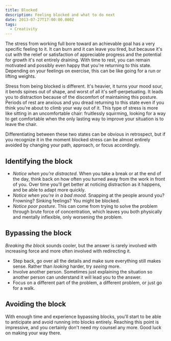 ```yaml
---
title: Blocked
description: Feeling blocked and what to do next
date: 2013-07-27T17:00:00.000Z
tags:
  - Creativity
---
```


The stress from working full bore toward an achievable goal has a very specific feeling to it. It can burn and it can leave you tired, but because it's cut with the relief or satisfaction of appreciable progress and the potential for growth it's not entirely draining. With time to rest, you can remain motivated and possibly even happy that you're returning to this state. Depending on your feelings on exercise, this can be like going for a run or lifting weights.

Stress from being blocked is different. It's heavier, it turns your mood sour, it bends spines out of shape, and worst of all it's self-perpetuating. It leads you to distraction because of the discomfort of maintaining this posture. Periods of rest are anxious and you dread returning to this state even if you think you're about to climb your way out of it. This type of stress is more like sitting in an uncomfortable chair: fruitlessly squirming, looking for a way to get comfortable when the only lasting way to improve your situation is to leave the chair.

Differentiating between these two states can be obvious in retrospect, but if you recognize it in the moment blocked stress can be almost entirely avoided by changing your path, approach, or focus accordingly.

## Identifying the block

* *Notice when you're distracted*. When you take a break or at the end of the day, think back on how often you turned away from the work in front of you. Over time you'll get better at noticing distraction as it happens, and be able to adapt more quickly.
* *Notice when you're in a bad mood*. Snapping at the people around you? Frowning? Sinking feelings? You might be blocked.
* *Notice poor posture*. This can come from trying to solve the problem through brute force of concentration, which leaves you both physically and mentally inflexible, only worsening the problem.

## Bypassing the block

*Breaking the block* sounds cooler, but the answer is rarely involved with increasing force and more often involved with redirecting it.

* Step back, go over all the details and make sure everything still makes sense. Rather than *looking* harder, try *seeing* more.
* Involve another person. Sometimes just explaining the situation so another person can understand it will lead you to the answer.
* Focus on a different part of the problem, a different problem, or just go for a walk.

## Avoiding the block

With enough time and experience bypassing blocks, you'll start to be able to anticipate and avoid running into blocks entirely. Reaching this point is impressive, and you certainly don't need my counsel any more. Good luck on making your way there.